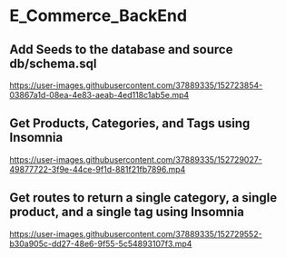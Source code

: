 # E_Commerce_BackEnd

















## Add Seeds to the database and source db/schema.sql

https://user-images.githubusercontent.com/37889335/152723854-03867a1d-08ea-4e83-aeab-4ed118c1ab5e.mp4

## Get Products, Categories, and Tags using Insomnia

https://user-images.githubusercontent.com/37889335/152729027-49877722-3f9e-44ce-9f1d-881f21fb7896.mp4

## Get routes to return a single category, a single product, and a single tag using Insomnia

https://user-images.githubusercontent.com/37889335/152729552-b30a905c-dd27-48e6-9f55-5c54893107f3.mp4



